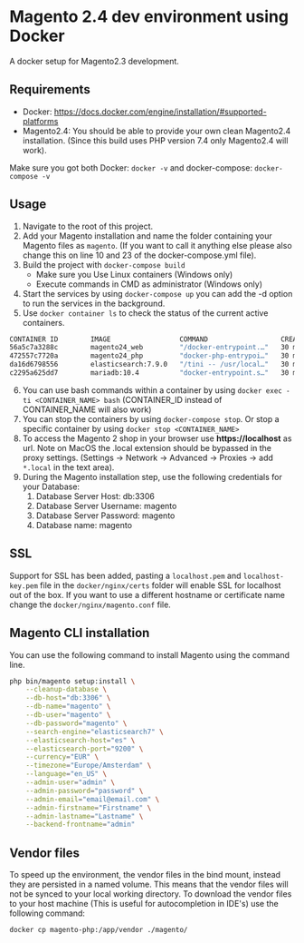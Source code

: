# Magento 2.4 dev environment using Docker

A docker setup for Magento2.3 development.

## Requirements

- Docker: <https://docs.docker.com/engine/installation/#supported-platforms>
- Magento2.4: You should be able to provide your own clean Magento2.4 installation. (Since this build uses PHP version 7.4 only Magento2.4 will work).

Make sure you got both Docker: `docker -v` and docker-compose: `docker-compose -v`

## Usage

1. Navigate to the root of this project.
2. Add your Magento installation and name the folder containing your Magento files as `magento`. (If you want to call it anything else please also change this on line 10 and 23 of the docker-compose.yml file).
3. Build the project with `docker-compose build`
   - Make sure you Use Linux containers (Windows only)
   - Execute commands in CMD as administrator (Windows only)
4. Start the services by using `docker-compose up` you can add the -d option to run the services in the background.
5. Use `docker container ls` to check the status of the current active containers.

```bash
CONTAINER ID        IMAGE                 COMMAND                  CREATED             STATUS              PORTS                                      NAMES
56a5c7a3288c        magento24_web         "/docker-entrypoint.…"   30 minutes ago      Up 30 minutes       0.0.0.0:80->80/tcp, 0.0.0.0:443->443/tcp   magento-web
472557c7720a        magento24_php         "docker-php-entrypoi…"   30 minutes ago      Up 30 minutes       9000/tcp                                   magento-php
da16d6798556        elasticsearch:7.9.0   "/tini -- /usr/local…"   30 minutes ago      Up 30 minutes       0.0.0.0:9200->9200/tcp, 9300/tcp           magento-es
c2295a625dd7        mariadb:10.4          "docker-entrypoint.s…"   30 minutes ago      Up 30 minutes       0.0.0.0:3306->3306/tcp                     magento-db
```

6. You can use bash commands within a container by using `docker exec -ti <CONTAINER_NAME> bash` (CONTAINER_ID instead of CONTAINER_NAME will also work)
7. You can stop the containers by using `docker-compose stop`. Or stop a specific container by using `docker stop <CONTAINER_NAME>`
8. To access the Magento 2 shop in your browser use **https://localhost** as url. Note on MacOS the .local extension should be bypassed in the proxy settings. (Settings -> Network -> Advanced -> Proxies -> add `*.local` in the text area).
9. During the Magento installation step, use the following credentials for your Database:
   1. Database Server Host: db:3306
   2. Database Server Username: magento
   3. Database Server Password: magento
   4. Database name: magento

## SSL

Support for SSL has been added, pasting a `localhost.pem` and `localhost-key.pem` file in
the `docker/nginx/certs` folder will enable SSL for localhost out of the box. If you want to
use a different hostname or certificate name change the `docker/nginx/magento.conf` file.

## Magento CLI installation

You can use the following command to install Magento using the command line.

```bash
php bin/magento setup:install \
    --cleanup-database \
    --db-host="db:3306" \
    --db-name="magento" \
    --db-user="magento" \
    --db-password="magento" \
    --search-engine="elasticsearch7" \
    --elasticsearch-host="es" \
    --elasticsearch-port="9200" \
    --currency="EUR" \
    --timezone="Europe/Amsterdam" \
    --language="en_US" \
    --admin-user="admin" \
    --admin-password="password" \
    --admin-email="email@email.com" \
    --admin-firstname="Firstname" \
    --admin-lastname="Lastname" \
    --backend-frontname="admin"
```

## Vendor files

To speed up the environment, the vendor files in the bind mount, instead they are persisted in a named volume.
This means that the vendor files will not be synced to your local working directory. To download the vendor
files to your host machine (This is useful for autocompletion in IDE's) use the following command:

```bash
docker cp magento-php:/app/vendor ./magento/
```